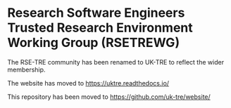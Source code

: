 # Research Software Engineers Trusted Research Environment Working Group (RSETREWG)

The RSE-TRE community has been renamed to UK-TRE to reflect the wider membership.

The website has moved to https://uktre.readthedocs.io/

This repository has been moved to https://github.com/uk-tre/website/
